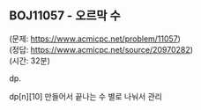 ## BOJ11057 - 오르막 수  
(문제: https://www.acmicpc.net/problem/11057)  
(정답: https://www.acmicpc.net/source/20970282)  
(시간: 32분)  

dp.  

dp[n][10] 만들어서 끝나는 수 별로 나눠서 관리